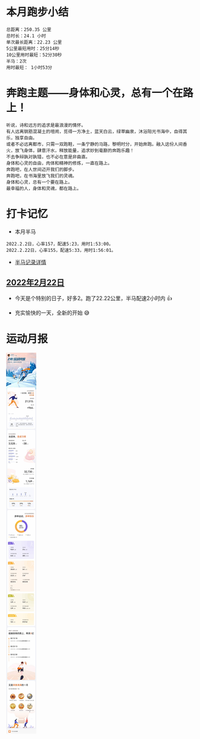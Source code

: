 # 本月跑步小结
```
总距离：250.35 公里
总时长：24.1 小时
单次最长距离：22.23 公里
5公里最短用时：25分14秒
10公里用时最短：52分30秒
半马：2次
用时最短： 1小时53分
```
# 奔跑主题——身体和心灵，总有一个在路上！
```
听说，诗和远方的追求是最浪漫的情怀。
有人远离钢筋混凝土的喧闹，觅得一方净土，蓝天白云，绿草幽泉，沐浴阳光书海中，自得其乐，独享自由。
或者不必远离都市，只需一双跑鞋，一条宁静的马路，黎明时分，开始奔跑。融入这份人间香火，放飞身体，肆意汗水，释放能量，追求妙到毫巅的奔跑乐趣！
不去争辩孰对孰错，也不必在意是非曲直。
身体和心灵的自由，肉体和精神的修炼，一直在路上。
奔跑吧，在人世间迈开我们的脚步。
奔跑吧，在书海里放飞我们的灵魂。
身体和心灵，总有一个要在路上。
最幸福的人，身体和灵魂，都在路上。
```

# 打卡记忆
- 本月半马
```
2022.2.2日，心率157，配速5:23，用时1:53:00。
2022.2.22日，心率155，配速5:33，用时1:56:01。
```
- [半马记录详情](../running/bm.md)
## [2022年2月22日](../life/20220222.md)
*  今天是个特别的日子，好多2。跑了22.22公里，半马配速2小时内 :+1:
-  充实愉快的一天，全新的开始 😅  

# 运动月报
![2022年2月](./月报_202202.jpg)
